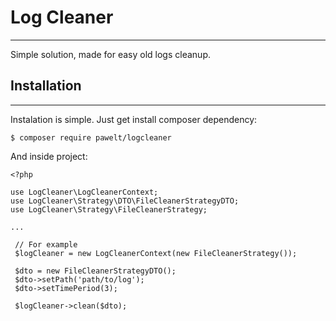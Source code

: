 # Log Cleaner

---

Simple solution, made for easy old logs cleanup.

## Installation

---
Instalation is simple. Just get install composer dependency:
```
$ composer require pawelt/logcleaner
```

And inside project:

```injectablephp
<?php

use LogCleaner\LogCleanerContext;
use LogCleaner\Strategy\DTO\FileCleanerStrategyDTO;
use LogCleaner\Strategy\FileCleanerStrategy;

...

 // For example
 $logCleaner = new LogCleanerContext(new FileCleanerStrategy());

 $dto = new FileCleanerStrategyDTO();
 $dto->setPath('path/to/log');
 $dto->setTimePeriod(3);

 $logCleaner->clean($dto);
```

